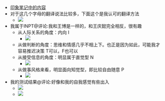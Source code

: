 - [印象笔记中的内容](https://app.yinxiang.com/shard/s63/nl/13797828/8ca6b267-ecf9-4aa0-b7be-8f5a968f2df5/)
- 对于这几个字母的翻译说法比较多，下面这个是我认可的翻译方法
    - ![](https://firebasestorage.googleapis.com/v0/b/firescript-577a2.appspot.com/o/imgs%2Fapp%2Fxinyiheng%2FkkSqxOD_TT.png?alt=media&token=ab2c1b52-0484-48bd-a493-e90437124fa6)
- 我属于INPT@评论:我和王博是一样的，和王庆懿完全相反，很有趣
    - 从人际关系的角度：内向 I
        - ![](https://firebasestorage.googleapis.com/v0/b/firescript-577a2.appspot.com/o/imgs%2Fapp%2Fxinyiheng%2F2L9JYH1U3E.png?alt=media&token=c00d430b-af12-45fb-b66c-3c1adfd59460)
    - 从做判断的角度：思维和情感几乎不相上下。也正是因为如此，可能我才容易推迟决策 T可以，F也可以
    - 从接受信息的角度：明显属于直觉型 N
        - ![](https://firebasestorage.googleapis.com/v0/b/firescript-577a2.appspot.com/o/imgs%2Fapp%2Fxinyiheng%2FDQ3fFKLXpB.png?alt=media&token=5b9c4eeb-5ddc-42f7-be14-42dfd872c63d)
    - 从做事风格来看，明显面向知觉型，即比较自由随意  P
        - ![](https://firebasestorage.googleapis.com/v0/b/firescript-577a2.appspot.com/o/imgs%2Fapp%2Fxinyiheng%2FN228zLTlsC.png?alt=media&token=4e58fbd7-37e6-4160-9d0b-9ec2c60e4c95)
- 我的测试结果@评论:好像和我的自我感觉有些出入
    - ![](https://firebasestorage.googleapis.com/v0/b/firescript-577a2.appspot.com/o/imgs%2Fapp%2Fxinyiheng%2FyDzEsMpQsC.jpg?alt=media&token=15d7f55e-c3b9-48fd-b7d5-e16e24d5983a)
    - ![](https://firebasestorage.googleapis.com/v0/b/firescript-577a2.appspot.com/o/imgs%2Fapp%2Fxinyiheng%2Fm2erHBj5Z6.png?alt=media&token=71329f4e-4a2e-4204-90ab-7a534a2f0c08)
